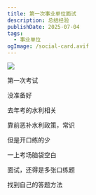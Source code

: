```yaml
---
title: 第一次事业单位面试
description: 总结经验
publishDate: 2025-07-04
tags:
  - 事业单位
ogImage: /social-card.avif
---
```

![](https://i2.343700.xyz/20250706133401907.avif)

第一次考试

没准备好

去年考的水利相关

靠前恶补水利政策，常识

但是开口练的少

一上考场脑袋空白

面试，还得是多张口练题

找到自己的答题方法
